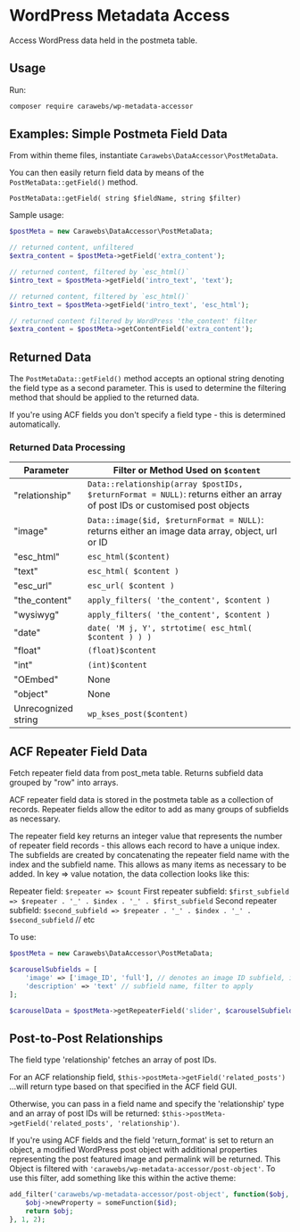 WordPress Metadata Access
=========================
Access WordPress data held in the postmeta table.

## Usage
Run:
~~~bash
composer require carawebs/wp-metadata-accessor
~~~

## Examples: Simple Postmeta Field Data
From within theme files, instantiate `Carawebs\DataAccessor\PostMetaData`.

You can then easily return field data by means of the `PostMetaData::getField()` method.

~~~
PostMetaData::getField( string $fieldName, string $filter)
~~~

Sample usage:
~~~php
$postMeta = new Carawebs\DataAccessor\PostMetaData;

// returned content, unfiltered
$extra_content = $postMeta->getField('extra_content');

// returned content, filtered by `esc_html()`
$intro_text = $postMeta->getField('intro_text', 'text');

// returned content, filtered by `esc_html()`
$intro_text = $postMeta->getField('intro_text', 'esc_html');

// returned content filtered by WordPress 'the_content' filter
$extra_content = $postMeta->getContentField('extra_content');
~~~

## Returned Data
The `PostMetaData::getField()` method accepts an optional string denoting the field type as a second parameter. This is used to determine the filtering method that should be applied to the returned data.

If you're using ACF fields you don't specify a field type - this is determined automatically.

### Returned Data Processing

|Parameter|Filter or Method Used on `$content`|
|-|-|
|"relationship"| `Data::relationship(array $postIDs, $returnFormat = NULL)`: returns either an array of post IDs or customised post objects |
|"image"| `Data::image($id, $returnFormat = NULL)`: returns either an image data array, object, url or ID |
|"esc_html"| `esc_html($content)`|
|"text"|`esc_html( $content )`|
|"esc_url"| `esc_url( $content )`|
|"the_content"| `apply_filters( 'the_content', $content )`|
|"wysiwyg"| `apply_filters( 'the_content', $content )`|
|"date"| `date( 'M j, Y', strtotime( esc_html( $content ) ) )`|
|"float"|`(float)$content`|
|"int"|`(int)$content`|
|"OEmbed"| None |
|"object"| None|
|Unrecognized string|`wp_kses_post($content)`|

## ACF Repeater Field Data
Fetch repeater field data from post_meta table. Returns subfield data grouped by "row" into arrays.

ACF repeater field data is stored in the postmeta table as a collection of
records. Repeater fields allow the editor to add as many groups of subfields
as necessary.

The repeater field key returns an integer value that represents the number
of repeater field records - this allows each record to have a unique index.
The subfields are created by concatenating the repeater field name with the
index and the subfield name. This allows as many items as necessary to be
added. In key => value notation, the data collection looks like this:

Repeater field: `$repeater => $count`
First repeater subfield: `$first_subfield => $repeater . '_' . $index . '_' . $first_subfield`
Second repeater subfield: `$second_subfield => $repeater . '_' . $index . '_' . $second_subfield` // etc

To use:

~~~php
$postMeta = new Carawebs\DataAccessor\PostMetaData;

$carouselSubfields = [
    'image' => ['image_ID', 'full'], // denotes an image ID subfield, image size to return
    'description' => 'text' // subfield name, filter to apply
];

$carouselData = $postMeta->getRepeaterField('slider', $carouselSubfields);
~~~

## Post-to-Post Relationships
The field type 'relationship' fetches an array of post IDs.

For an ACF relationship field, `$this->postMeta->getField('related_posts')` ...will return type based on that specified in the ACF field GUI.

Otherwise, you can pass in a field name and specify the 'relationship' type and an array of post IDs will be returned: `$this->postMeta->getField('related_posts', 'relationship')`.

If you're using ACF fields and the field 'return_format' is set to return an object, a modified WordPress post object with additional properties representing the post featured image and permalink will be returned. This Object is filtered with `'carawebs/wp-metadata-accessor/post-object'`. To use this filter, add something like this within the active theme:

~~~php
add_filter('carawebs/wp-metadata-accessor/post-object', function($obj, $id) {
    $obj->newProperty = someFunction($id);
    return $obj;
}, 1, 2);
~~~
